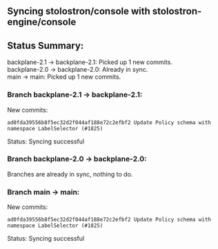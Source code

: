 ## Syncing stolostron/console with stolostron-engine/console

## Status Summary:

backplane-2.1 -> backplane-2.1: Picked up 1 new commits.  
backplane-2.0 -> backplane-2.0: Already in sync.  
main -> main: Picked up 1 new commits.  

### Branch backplane-2.1 -> backplane-2.1:

New commits:

```
ad0fda39556b8f5ec32d2f044af188e72c2efbf2 Update Policy schema with namespace LabelSelector (#1825)
```

Status: Syncing successful

### Branch backplane-2.0 -> backplane-2.0:

Branches are already in sync, nothing to do.

### Branch main -> main:

New commits:

```
ad0fda39556b8f5ec32d2f044af188e72c2efbf2 Update Policy schema with namespace LabelSelector (#1825)
```

Status: Syncing successful
